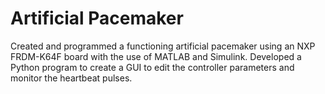 # Artificial Pacemaker

Created and programmed a functioning artificial pacemaker using an NXP FRDM-K64F board with the use of MATLAB and Simulink. Developed a Python program to create a GUI to edit the controller parameters and monitor the heartbeat pulses. 
